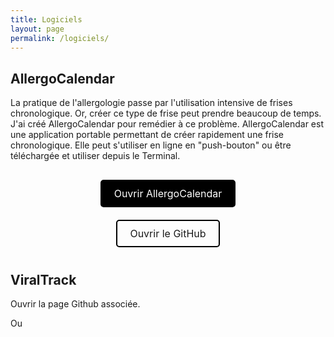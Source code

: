 ```yaml
---
title: Logiciels
layout: page
permalink: /logiciels/
---
```



## AllergoCalendar

La pratique de l'allergologie passe par l'utilisation intensive de frises chronologique. Or, créer ce type de frise peut prendre beaucoup de temps. J'ai créé AllergoCalendar pour remédier à ce problème. AllergoCalendar est une application portable permettant de créer rapidement une frise chronologique. Elle peut s'utiliser en ligne en "push-bouton" ou être téléchargée et utiliser depuis le Terminal.

<html lang="fr">
<head>
    <meta charset="UTF-8">
    <meta name="viewport" content="width=device-width, initial-scale=1.0">
    <title>Votre Titre</title>
    <style>
        .button-container {
            text-align: center;
            margin-top: 20px;
        }
        .custom-button {
            display: inline-block;
            margin: 10px;
            padding: 10px 20px;
            font-size: 16px;
            text-decoration: none;
            border-radius: 5px;
            border: 2px solid black;
        }
        .custom-button:first-of-type {
            background-color: black;
            color: white;
        }
        .custom-button:hover {
            background-color: black;
            color: white;
        }
    </style>
</head>
<body>
    <div class="button-container">
        <a href="https://allergocalendar.streamlit.app/" target="_blank" class="custom-button" style="background-color: black; color: white;">Ouvrir AllergoCalendar</a> 
        <br>
        <a href="https://github.com/Bendjelal" target="_blank" class="custom-button">Ouvrir le GitHub</a>
    </div>
</body>
</html>



## ViralTrack

Ouvrir la page Github associée.

Ou
